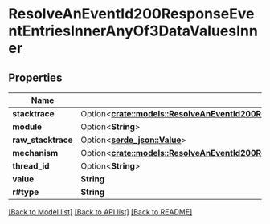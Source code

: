# ResolveAnEventId200ResponseEventEntriesInnerAnyOf3DataValuesInner

## Properties

Name | Type | Description | Notes
------------ | ------------- | ------------- | -------------
**stacktrace** | Option<[**crate::models::ResolveAnEventId200ResponseEventEntriesInnerAnyOf3DataValuesInnerStacktrace**](Resolve_an_Event_ID_200_response_event_entries_inner_anyOf_3_data_values_inner_stacktrace.md)> |  | 
**module** | Option<**String**> |  | 
**raw_stacktrace** | Option<[**serde_json::Value**](.md)> |  | 
**mechanism** | Option<[**crate::models::ResolveAnEventId200ResponseEventEntriesInnerAnyOf3DataValuesInnerMechanism**](Resolve_an_Event_ID_200_response_event_entries_inner_anyOf_3_data_values_inner_mechanism.md)> |  | 
**thread_id** | Option<**String**> |  | 
**value** | **String** |  | 
**r#type** | **String** |  | 

[[Back to Model list]](../README.md#documentation-for-models) [[Back to API list]](../README.md#documentation-for-api-endpoints) [[Back to README]](../README.md)


